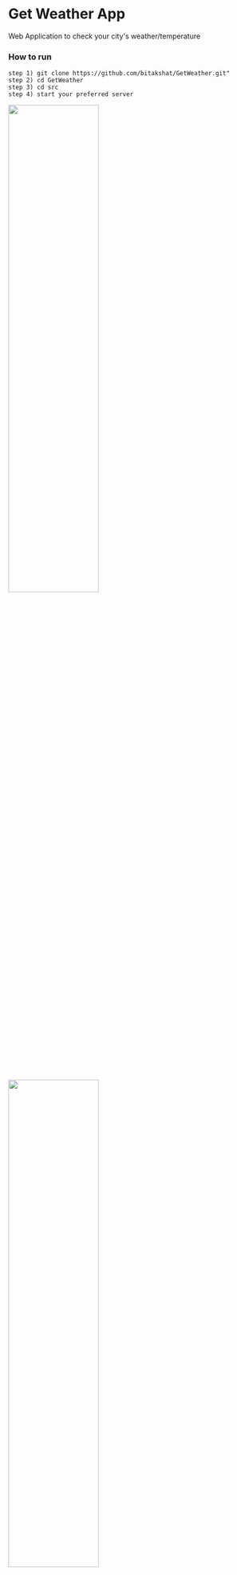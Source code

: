 # Get Weather App
Web Application to check your city's weather/temperature

### How to run
``` 
step 1) git clone https://github.com/bitakshat/GetWeather.git"
step 2) cd GetWeather
step 3) cd src
step 4) start your preferred server
```

<img width="60%" height="50%" src="https://user-images.githubusercontent.com/41548582/122670131-00206500-d1de-11eb-9c12-09b73c7eaf77.PNG">


<img width="60%" height="50%" src="https://user-images.githubusercontent.com/41548582/122670161-280fc880-d1de-11eb-8b60-8df7c125ecf3.PNG">
 
> *Note: weather info of some cities cannot be displayed